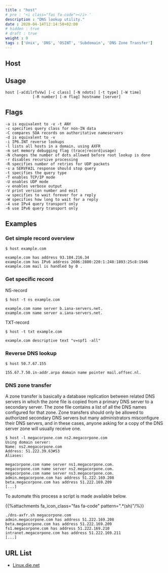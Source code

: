 ```yaml
---
title : "host"
# pre : '<i class="fas fa-code"></i> '
description : "DNS lookup utility."
date : 2020-04-14T12:14:50+02:00
# hidden : true
# draft : true
weight : 0
tags : ['Unix', 'DNS', 'OSINT', 'Subdomain', 'DNS Zone Transfer']
---
```


## Host

## Usage

```plain
host [-aCdilrTvVw] [-c class] [-N ndots] [-t type] [-W time]
            [-R number] [-m flag] hostname [server]
```

## Flags

```plain
-a is equivalent to -v -t ANY
-c specifies query class for non-IN data
-C compares SOA records on authoritative nameservers
-d is equivalent to -v
-i IP6.INT reverse lookups
-l lists all hosts in a domain, using AXFR
-m set memory debugging flag (trace|record|usage)
-N changes the number of dots allowed before root lookup is done
-r disables recursive processing
-R specifies number of retries for UDP packets
-s a SERVFAIL response should stop query
-t specifies the query type
-T enables TCP/IP mode
-U enables UDP mode
-v enables verbose output
-V print version number and exit
-w specifies to wait forever for a reply
-W specifies how long to wait for a reply
-4 use IPv4 query transport only
-6 use IPv6 query transport only
```

## Examples

### Get simple record overview

```plain
$ host example.com

example.com has address 93.184.216.34
example.com has IPv6 address 2606:2800:220:1:248:1893:25c8:1946
example.com mail is handled by 0 .
```

### Get specific record

NS-record

```plain
$ host -t ns example.com

example.com name server b.iana-servers.net.
example.com name server a.iana-servers.net.
```

TXT-record

```plain
$ host -t txt example.com

example.com descriptive text "v=spf1 -all"
```

### Reverse DNS lookup

```plain
$ host 50.7.67.155

155.67.7.50.in-addr.arpa domain name pointer mail.offsec.nl.
```

### DNS zone transfer

A zone transfer is basically a database replication between related DNS servers in which the zone file is copied from a primary DNS server to a secondary server. The zone file contains a list of all the DNS names configured for that zone. Zone transfers should only be allowed to authorized secondary DNS servers but many administrators misconfigure their DNS servers, and in these cases, anyone asking for a copy of the DNS server zone will usually receive one.

```plain
$ host -l megacorpone.com ns2.megacorpone.com
Using domain server:
Name: ns2.megacorpone.com
Address: 51.222.39.63#53
Aliases: 

megacorpone.com name server ns1.megacorpone.com.
megacorpone.com name server ns2.megacorpone.com.
megacorpone.com name server ns3.megacorpone.com.
admin.megacorpone.com has address 51.222.169.208
beta.megacorpone.com has address 51.222.169.209
[...]
```

To automate this process a script is made available below.

{{%attachments fa_icon_class="fas fa-code" pattern=".*(sh)"/%}}

```plain
./dns-axfr.sh megacorpone.com
admin.megacorpone.com has address 51.222.169.208
beta.megacorpone.com has address 51.222.169.209
fs1.megacorpone.com has address 51.222.169.210
intranet.megacorpone.com has address 51.222.169.211
[...]
```

## URL List

- [Linux.die.net](https://linux.die.net/man/1/host)

